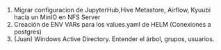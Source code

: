 1. Migrar configuracion de JupyterHub,Hive Metastore, Airflow, Kyuubi hacía un MinIO en NFS Server
2. Creación de ENV VARs para los values.yaml de HELM (Conexiones a postgres)
3. (Juan) Windows Active Directory. Entender el árbol, grupos, usuarios.